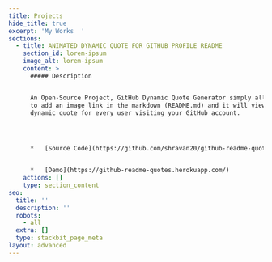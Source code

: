 ```yaml
---
title: Projects
hide_title: true
excerpt: 'My Works  '
sections:
  - title: ANIMATED DYNAMIC QUOTE FOR GITHUB PROFILE README
    section_id: lorem-ipsum
    image_alt: lorem-ipsum
    content: >
      ##### Description


      An Open-Source Project, GitHub Dynamic Quote Generator simply allows you
      to add an image link in the markdown (README.md) and it will view you a
      dynamic quote for every user visiting your GitHub account.




      *   [Source Code](https://github.com/shravan20/github-readme-quotes)


      *   [Demo](https://github-readme-quotes.herokuapp.com/)
    actions: []
    type: section_content
seo:
  title: ''
  description: ''
  robots:
    - all
  extra: []
  type: stackbit_page_meta
layout: advanced
---
```

